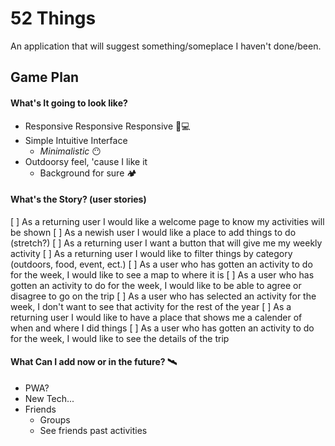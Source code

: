 # 52 Things
An application that will suggest something/someplace I haven't done/been.

## Game Plan
#### What's It going to look like?
* Responsive Responsive Responsive 📱💻
* Simple Intuitive Interface 
    - _Minimalistic_ 😶
* Outdoorsy feel, 'cause I like it
    - Background for sure 🏕

#### What's the Story? (user stories)
[ ] As a returning user I would like a welcome page to know my activities will be shown
[ ] As a newish user I would like a place to add things to do (stretch?)
[ ] As a returning user I want a button that will give me my weekly activity
[ ] As a returning user I would like to filter things by category (outdoors, food, event, ect.)
[ ] As a user who has gotten an activity to do for the week, I would like to see a map to where it is
[ ] As a user who has gotten an activity to do for the week, I would like to be able to agree or disagree to go on the trip
[ ] As a user who has selected an activity for the week, I don't want to see that activity for the rest of the year
[ ] As a returning user I would like to have a place that shows me a calender of when and where I did things
[ ] As a user who has gotten an activity to do for the week, I would like to see the details of the trip

#### What Can I add now or in the future? 🛰
* PWA?
* New Tech...
* Friends
    - Groups
    - See friends past activities


